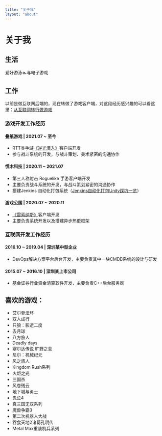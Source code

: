 ```yaml
---
title: "关于我"
layout: "about"
---
```


# 关于我

## 生活

爱好游泳🏊‍与电子游戏

## 工作

以前是做互联网后端的，现在转做了游戏客户端，对这段经历感兴趣的可以看这里：[从互联网转行做游戏](https://lightjiao.github.io/posts/013.chang-my-career-to-unity/)

### 游戏开发工作经历

#### 叠纸游戏 | 2021.07 ~ 至今
 - RTT类手游[《逆光潜入》](https://www.taptap.com/app/225621)客户端开发
 - 参与战斗系统的开发，与战斗策划、美术紧密的沟通协作

####  慌木科技 | 2020.11 ~ 2021.07 
 - 第三人称射击 Roguelike 手游客户端开发
 - 主要负责战斗系统的开发，与战斗策划紧密的沟通协作
 - 搭建Jenkins 自动化打包系统（[Jenkins自动化打包Unity踩坑一览](https://lightjiao.github.io/posts/027.jenkins-build-unity-problems/)）

#### 游戏公国 | 2020.07 ~ 2020.11
 - [《雷索纳斯》](https://www.taptap.com/app/226568)客户端开发
 - 主要负责系统开发以及搭建异步热更框架

### 互联网开发工作经历

#### 2016.10 ~ 2019.04  |  深圳某中型企业
  - DevOps解决方案平台后台开发，主要负责其中一块CMDB系统的设计与研发
#### 2015.07 ~ 2016.10  |  深圳某上市公司
  - 基金证券行业资金清算软件开发，主要负责C++后台服务器



## 喜欢的游戏：
- 艾尔登法环
- 双人成行
- 只狼：影逝二度
- 去月球
- 八方旅人
- Deadly days
- 塞尔达传说 旷野之息
- 尼尔：机械纪元
- 风之旅人
- Kingdom Rush系列
- 火炬之光
- 三国杀
- 风卷残云
- 地下城与勇士
- 鬼泣4
- 真三国无双系列
- 魔兽争霸3
- 第二次机器人大战
- 吞食天地2诸葛孔明传
- Metal Max重装机兵系列
